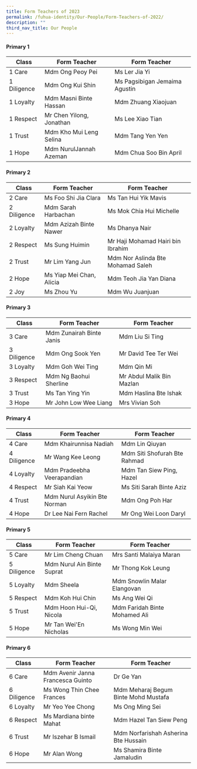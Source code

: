 ```yaml
---
title: Form Teachers of 2023
permalink: /fuhua-identity/Our-People/Form-Teachers-of-2022/
description: ""
third_nav_title: Our People
---
```

#### **Primary 1**

| Class       | Form Teacher             | Form Teacher                  |
|-------------|--------------------------|-------------------------------|
| 1 Care      | Mdm Ong Peoy Pei | Ms Ler Jia Yi  |
| 1 Diligence | Mdm Ong Kui Shin | Ms Pagsibigan Jemaima Agustin              |
| 1 Loyalty   | Mdm Masni Binte Hassan  | Mdm Zhuang Xiaojuan|
| 1 Respect   | Mr Chen Yilong, Jonathan | Ms Lee Xiao Tian |
| 1 Trust     | Mdm Kho Mui Leng Selina| Mdm Tang Yen Yen|
| 1 Hope       | Mdm NurulJannah Azeman   | Mdm Chua Soo Bin April |

#### **Primary 2**

| Class       | Form Teacher               | Form Teacher                |
|-------------|----------------------------|-----------------------------|
| 2 Care      | Ms Foo Shi Jia Clara | Ms Tan Hui Yik Mavis |
| 2 Diligence | Mdm Sarah Harbachan | Ms Mok Chia Hui Michelle        |
| 2 Loyalty   | Mdm Azizah Binte Nawer | Ms Dhanya Nair |
| 2 Respect   | Ms Sung Huimin | Mr Haji Mohamad Hairi bin Ibrahim |
| 2 Trust     | Mr Lim Yang Jun | Mdm Nor Aslinda Bte Mohamad Saleh |
| 2 Hope      | Ms Yiap Mei Chan, Alicia | Mdm Teoh Jia Yan Diana|
| 2 Joy       | Ms Zhou Yu  | Mdm Wu Juanjuan |

#### **Primary 3**

| Class       | Form Teacher                 | Form Teacher                   |
|-------------|------------------------------|--------------------------------|
| 3 Care      | Mdm Zunairah Binte Janis | Mdm Liu Si Ting |
| 3 Diligence | Mdm Ong Sook Yen | Mr David Tee Ter Wei  |
| 3 Loyalty   | Mdm Goh Wei Ting | Mdm Qin Mi |
| 3 Respect   | Mdm Ng Baohui Sherline  | Mr Abdul Malik Bin Mazlan |
| 3 Trust     | Ms Tan Ying Yin | Mdm Haslina Bte Ishak |
| 3 Hope      | Mr John Low Wee Liang | Mrs Vivian Soh |

#### **Primary 4**

| Class       | Form Teacher                           | Form Teacher                      |
|-------------|----------------------------------------|-----------------------------------|
| 4 Care      | Mdm Khairunnisa Nadiah | Mdm Lin Qiuyan |
| 4 Diligence | Mr Wang Kee Leong | Mdm Siti Shofurah Bte Rahmad |
| 4 Loyalty   | Mdm Pradeebha Veerapandian  | Mdm Tan Siew Ping, Hazel   |
| 4 Respect   | Mr Siah Kai Yeow   | Ms Siti Sarah Binte Aziz   |
| 4 Trust     |  Mdm Nurul Asyikin Bte Norman | Mdm Ong Poh Har |
| 4 Hope      | Dr Lee Nai Fern Rachel | Mr Ong Wei Loon Daryl |

#### **Primary 5**

| Class       | Form Teacher                         | Form Teacher            |
|-------------|--------------------------------------|-------------------------|
| 5 Care      | Mr Lim Cheng Chuan | Mrs Santi Malaiya Maran |
| 5 Diligence | Mdm Nurul Ain Binte Suprat | Mr Thong Kok Leung  |
| 5 Loyalty   | Mdm Sheela | Mdm Snowlin Malar Elangovan |
| 5 Respect   | Mdm Koh Hui Chin| Ms Ang Wei Qi |
| 5 Trust     | Mdm Hoon Hui-Qi, Nicola | Mdm Faridah Binte Mohamed Ali  |
| 5 Hope      | Mr Tan Wei'En Nicholas   | Ms Wong Min Wei |

#### **Primary 6**

| Class       | Form Teacher                 | Form Teacher                         |
|-------------|------------------------------|--------------------------------------|
| 6 Care      | Mdm Avenir Janna Francesca Guinto   | Dr Ge Yan   |
| 6 Diligence | Ms Wong Thin Chee Frances  | Mdm Meharaj Begum  Binte Mohd Mustafa |
| 6 Loyalty   | Mr Yeo Yee Chong | Ms Ong Ming Sei  |
| 6 Respect   | Ms Mardiana binte Mahat  | Mdm Hazel Tan Siew Peng |
| 6 Trust     | Mr Iszehar B Ismail | Mdm Norfarishah Asherina Bte Hussain |
| 6 Hope      | Mr Alan Wong| Ms Shamira Binte Jamaludin             |